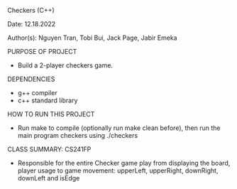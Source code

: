 Checkers (C++)

Date: 12.18.2022

Author(s): Nguyen Tran, Tobi Bui, Jack Page, Jabir Emeka

PURPOSE OF PROJECT

- Build a 2-player checkers game.

DEPENDENCIES

- g++ compiler
- c++ standard library

HOW TO RUN THIS PROJECT

- Run make to compile (optionally run make clean before), then run the main program checkers using ./checkers

CLASS SUMMARY: CS241FP

- Responsible for the entire Checker game play from displaying the board, player usage to game movement: upperLeft, upperRight, downRight, downLeft and isEdge

